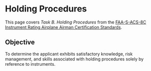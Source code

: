# Holding Procedures

This page covers *Task B. Holding Procedures* from the [FAA-S-ACS-8C Instrument Rating Airplane Airman Certification Standards](https://www.faa.gov/training_testing/testing/acs/instrument_rating_airplane_acs_8.pdf).

## Objective

To determine the applicant exhibits satisfactory knowledge, risk management, and skills associated with holding procedures solely by reference to instruments.

<!--@include: ./docs/src/includes/holding.md | shift:1-->
